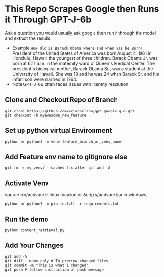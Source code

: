 # This Repo Scrapes Google then Runs it Through GPT-J-6b
Ask a question you would usually ask google then run it through the model and extract the results.
- Example 
```How Old is Barack Obama where and when was he Born?```
 President of the United States of America was born August 4, 1961 in Honolulu, Hawaii, the youngest 
of three children. Barack Obama Jr. was born at 6:11 a.m. in the maternity ward of Queen's Medical Center. The president's biological mother, Barack Obama Sr., was a student at the University of Hawaii. She was 18 and he was 24 when Barack Sr. and his infant son were married in 1964.
- Note GPT-J-6B often faces issues with identity resolution. 

## Clone and Checkout Repo of Branch
```
git clone https://github.com/orionnelson/gpt-google-q-a.git
git checkout -b myawesome_new_feature
```

## Set up python virtual Environment
```
python or python3 -m venv feature_branch_or_venv_name 
```
## Add Feature env name to gitignore else 
```
git rm -r my_venv/ --cached fix after git add -A
```
## Activate Venv 
source bin/activate in linux location or Scripts/activate.bat in windows
```
python or python3 -m pip install -r requirements.txt
```

## Run the demo
```
python content_retrieval.py
```

## Add Your Changes
```
git add -A
git diff --name-only # To preview changed files
git commit -m "This is what i changed"
git push # follow instruction of push message
```

